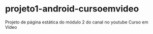 # projeto1-android-cursoemvideo
Projeto de página estática do módulo 2 do canal no youtube Curso em Vídeo
